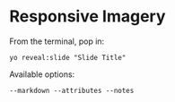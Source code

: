 
# Responsive Imagery

From the terminal, pop in:

  ```yo reveal:slide "Slide Title"```

Available options:

 ```--markdown --attributes --notes```
